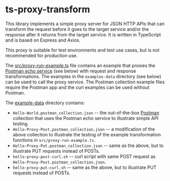 # ts-proxy-transform

This library implements a simple proxy server for JSON HTTP APIs that can transform the request before it goes to the target service and/or the response after it returns from the target service. It is written in TypeScript and is based on Express and Axios.

This proxy is suitable for test environments and test use cases, but is not recommended for production use.

The [src/proxy-run-example.ts](./src/proxy-run-example.ts) file contains an example that proxies the [Postman echo service](https://www.postman.com/postman/workspace/published-postman-templates/documentation/631643-f695cab7-6878-eb55-7943-ad88e1ccfd65?ctx=documentation) (see below) with request and response transformations. The examples in the `examples-data` directory (see below) can be used to call the proxy service. The Postman collection example files require the Postman app and the curl examples can be used without Postman.

The [example-data](./example-data) directory contains:
- `Hello-World.postman_collection.json` -- the out-of-the-box [Postman](https://learning.postman.com/docs/getting-started/installation-and-updates/) collection that uses the Postman echo service to illustrate simple API testing.
- `Hello-Proxy-Post.postman_collection.json` -- a modification of the above collection to illustrate the testing of the example transformation functions in `src/proxy-run-example.ts`.
- `Hello-Proxy-Put.postman_collection.json` -- same as the above, but to illustrate PUT requests instead of POSTs.
- `hello-proxy-post-curl.sh` -- curl script with same POST request as `Hello-Proxy-Post.postman_collection.json`.
- `hello-proxy-put-curl.sh` -- same as the above, but to illustrate PUT requests instead of POSTs.
